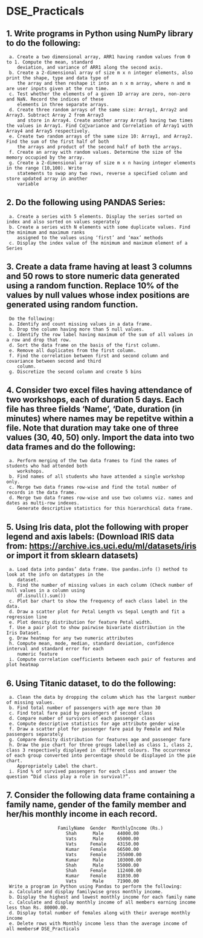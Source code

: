 # DSE_Practicals

## 1. Write programs in Python using NumPy library to do the following:
     a. Create a two dimensional array, ARR1 having random values from 0 to 1. Compute the mean, standard 
        deviation, and variance of ARR1 along the second axis.
     b. Create a 2-dimensional array of size m x n integer elements, also print the shape, type and data type of 
        the array and then reshape it into an n x m array, where n and m are user inputs given at the run time.
     c. Test whether the elements of a given 1D array are zero, non-zero and NaN. Record the indices of these 
        elements in three separate arrays.
     d. Create three random arrays of the same size: Array1, Array2 and Array3. Subtract Array 2 from Array3 
        and store in Array4. Create another array Array5 having two times the values in Array1. Find Covariance and Correlation of Array1 with Array4 and Array5 respectively.
     e. Create two random arrays of the same size 10: Array1, and Array2. Find the sum of the first half of both 
        the arrays and product of the second half of both the arrays.
     f. Create an array with random values. Determine the size of the memory occupied by the array.
     g. Create a 2-dimensional array of size m x n having integer elements in the range (10,100). Write 
        statements to swap any two rows, reverse a specified column and store updated array in another 
        variable

## 2. Do the following using PANDAS Series:
     a. Create a series with 5 elements. Display the series sorted on index and also sorted on values seperately
     b. Create a series with N elements with some duplicate values. Find the minimum and maximum ranks 
        assigned to the values using ‘first’ and ‘max’ methods
     c. Display the index value of the minimum and maximum element of a Series

## 3. Create a data frame having at least 3 columns and 50 rows to store numeric data generated using a random function. Replace 10% of the values by null values whose index positions are generated using random function. 
     Do the following:
     a. Identify and count missing values in a data frame.
     b. Drop the column having more than 5 null values.
     c. Identify the row label having maximum of the sum of all values in a row and drop that row.
     d. Sort the data frame on the basis of the first column.
     e. Remove all duplicates from the first column.
     f. Find the correlation between first and second column and covariance between second and third 
        column. 
     g. Discretize the second column and create 5 bins

## 4. Consider two excel files having attendance of two workshops, each of duration 5 days. Each file has three fields ‘Name’, ‘Date, duration (in minutes) where names may be repetitve within a file. Note that duration may take one of three values (30, 40, 50) only. Import the data into two data frames and do the following:
     a. Perform merging of the two data frames to find the names of students who had attended both 
        workshops.
     b. Find names of all students who have attended a single workshop only.
     c. Merge two data frames row-wise and find the total number of records in the data frame.
     d. Merge two data frames row-wise and use two columns viz. names and dates as multi-row indexes. 
        Generate descriptive statistics for this hierarchical data frame.

## 5. Using Iris data, plot the following with proper legend and axis labels: (Download IRIS data from: https://archive.ics.uci.edu/ml/datasets/iris or import it from sklearn datasets)
     a. Load data into pandas’ data frame. Use pandas.info () method to look at the info on datatypes in the 
        dataset.
     b. Find the number of missing values in each column (Check number of null values in a column using 
        df.isnull().sum())
     c. Plot bar chart to show the frequency of each class label in the data.
     d. Draw a scatter plot for Petal Length vs Sepal Length and fit a regression line
     e. Plot density distribution for feature Petal width.
     f. Use a pair plot to show pairwise bivariate distribution in the Iris Dataset.
     g. Draw heatmap for any two numeric attributes
     h. Compute mean, mode, median, standard deviation, confidence interval and standard error for each 
        numeric feature
     i. Compute correlation coefficients between each pair of features and plot heatmap

## 6. Using Titanic dataset, to do the following:
     a. Clean the data by dropping the column which has the largest number of missing values.
     b. Find total number of passengers with age more than 30
     c. Find total fare paid by passengers of second class
     d. Compare number of survivors of each passenger class
     e. Compute descriptive statistics for age attribute gender wise
     f. Draw a scatter plot for passenger fare paid by Female and Male passengers separately
     g. Compare density distribution for features age and passenger fare
     h. Draw the pie chart for three groups labelled as class 1, class 2, class 3 respectively displayed in  different colours. The occurrence of each group converted into percentage should be displayed in the pie  chart. 
        Appropriately Label the chart.
     i. Find % of survived passengers for each class and answer the question “Did class play a role in survival?”.

## 7. Consider the following data frame containing a family name, gender of the family member and her/his monthly income in each record.
                       FamilyName  Gender  MonthlyIncome (Rs.)
                          Shah      Male     44000.00
                          Vats      Male     65000.00
                          Vats     Female    43150.00
                          Kumar    Female    66500.00
                          Vats     Female    255000.00
                          Kumar     Male     103000.00
                          Shah      Male     55000.00
                          Shah     Female    112400.00
                          Kumar    Female    81030.00
                          Vats      Male     71900.00
     Write a program in Python using Pandas to perform the following:
     a. Calculate and display familywise gross monthly income.
     b. Display the highest and lowest monthly income for each family name
     c. Calculate and display monthly income of all members earning income less than Rs. 80000.00.
     d. Display total number of females along with their average monthly income 
     e. Delete rows with Monthly income less than the average income of all members# DSE_Practicals
